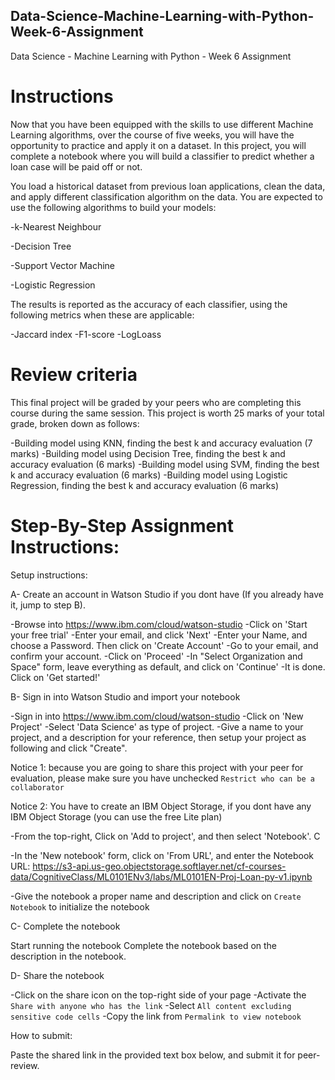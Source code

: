 ## Data-Science-Machine-Learning-with-Python-Week-6-Assignment
Data Science - Machine Learning with Python - Week 6 Assignment
# Instructions
Now that you have been equipped with the skills to use different Machine Learning algorithms, over the course of five weeks, you will have the opportunity to practice and apply it on a dataset. In this project, you will complete a notebook where you will build a classifier to predict whether a loan case will be paid off or not.

You load a historical dataset from previous loan applications, clean the data, and apply different classification algorithm on the data. You are expected to use the following algorithms to build your models:

-k-Nearest Neighbour

-Decision Tree

-Support Vector Machine

-Logistic Regression

The results is reported as the accuracy of each classifier, using the following metrics when these are applicable:

-Jaccard index
-F1-score
-LogLoass


# Review criteria
This final project will be graded by your peers who are completing this course during the same session. This project is worth 25 marks of your total grade, broken down as follows:

-Building model using KNN, finding the best k and accuracy evaluation (7 marks)
-Building model using Decision Tree, finding the best k and accuracy evaluation (6 marks)
-Building model using SVM, finding the best k and accuracy evaluation (6 marks)
-Building model using Logistic Regression, finding the best k and accuracy evaluation (6 marks)

# Step-By-Step Assignment Instructions:
Setup instructions:

A- Create an account in Watson Studio if you dont have (If you already have it, jump to step B).

-Browse into https://www.ibm.com/cloud/watson-studio
-Click on 'Start your free trial'
-Enter your email, and click 'Next'
-Enter your Name, and choose a Password. Then click on 'Create Account'
-Go to your email, and confirm your account.
-Click on 'Proceed'
-In "Select Organization and Space" form, leave everything as default, and click on 'Continue'
-It is done. Click on 'Get started!'

B- Sign in into Watson Studio and import your notebook

-Sign in into https://www.ibm.com/cloud/watson-studio
-Click on 'New Project'
-Select 'Data Science' as type of project.
-Give a name to your project, and a description for your reference, then setup your project as following and click "Create".

Notice 1: because you are going to share this project with your peer for evaluation, please make sure you have unchecked `Restrict who can be a collaborator`

Notice 2: You have to create an IBM Object Storage, if you dont have any IBM Object Storage (you can use the free Lite plan)

-From the top-right, Click on 'Add to project', and then select 'Notebook'. C

-In the 'New notebook' form, click on 'From URL', and enter the Notebook URL: https://s3-api.us-geo.objectstorage.softlayer.net/cf-courses-data/CognitiveClass/ML0101ENv3/labs/ML0101EN-Proj-Loan-py-v1.ipynb

-Give the notebook a proper name and description and click on `Create Notebook` to initialize the notebook

C- Complete the notebook

Start running the notebook
Complete the notebook based on the description in the notebook.

D- Share the notebook

-Click on the share icon on the top-right side of your page
-Activate the `Share with anyone who has the link`
-Select `All content excluding sensitive code cells`
-Copy the link from `Permalink to view notebook`

How to submit:

Paste the shared link in the provided text box below, and submit it for peer-review.
